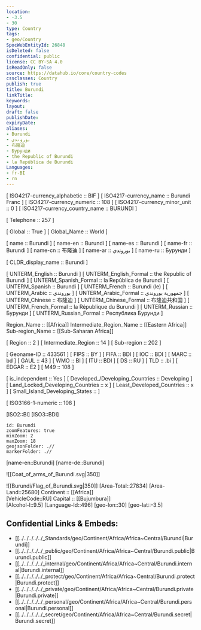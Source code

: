 ```yaml
---
location:
- -3.5
- 30
type: Country
tags:
- geo/Country
SpocWebEntityId: 26848
isDeleted: false
confidential: public
license: CC BY-SA 4.0
isReadOnly: false
source: https://datahub.io/core/country-codes
cssclasses: Country
publish: true
title: Burundi
linkTitle: 
keywords: 
layout: 
draft: false
publishDate: 
expiryDate: 
aliases:
- Burundi
- بوروندي
- 布隆迪
- Бурунди
- the Republic of Burundi
- la República de Burundi
Languages:
- fr-BI
- rn
---
```



[	ISO4217-currency_alphabetic	 :: BIF ] 
[	ISO4217-currency_name	 :: Burundi Franc ] 
[	ISO4217-currency_numeric	 :: 108 ] 
[	ISO4217-currency_minor_unit	 :: 0 ] 
[	ISO4217-currency_country_name	 :: BURUNDI ] 

[	Telephone	 :: 257 ] 

[	Global	 :: True ] 
[	Global_Name	 :: World ] 

[	name	 :: Burundi ] 
[	name-en	 :: Burundi ] 
[	name-es	 :: Burundi ] 
[	name-fr	 :: Burundi ] 
[	name-cn	 :: 布隆迪 ] 
[	name-ar	 :: بوروندي ] 
[	name-ru	 :: Бурунди ] 

[	CLDR_display_name	 :: Burundi ] 

[	UNTERM_English	 :: Burundi ] 
[	UNTERM_English_Formal	 :: the Republic of Burundi ] 
[	UNTERM_Spanish_Formal	 :: la República de Burundi ] 
[	UNTERM_Spanish	 :: Burundi ] 
[	UNTERM_French	 :: Burundi (le) ] 
[	UNTERM_Arabic	 :: بوروندي ] 
[	UNTERM_Arabic_Formal	 :: جمهورية بوروندي ] 
[	UNTERM_Chinese	 :: 布隆迪 ] 
[	UNTERM_Chinese_Formal	 :: 布隆迪共和国 ] 
[	UNTERM_French_Formal	 :: la République du Burundi ] 
[	UNTERM_Russian	 :: Бурунди ] 
[	UNTERM_Russian_Formal	 :: Республика Бурунди ] 

Region_Name ::  [[Africa]] 
Intermediate_Region_Name ::  [[Eastern Africa]] 
Sub-region_Name ::  [[Sub-Saharan Africa]] 

[	Region	 :: 2 ] 
[	Intermediate_Region	 :: 14 ] 
[	Sub-region	 :: 202 ] 

[	Geoname-ID	 :: 433561 ] 
[	FIPS	 :: BY ] 
[	FIFA	 :: BDI ] 
[	IOC	 :: BDI ] 
[	MARC	 :: bd ] 
[	GAUL	 :: 43 ] 
[	WMO	 :: BI ] 
[	ITU	 :: BDI ] 
[	DS	 :: RU ] 
[	TLD	 :: .bi ] 
[	EDGAR	 :: E2 ] 
[	M49	 :: 108 ] 

[	is_independent	 :: Yes ] 
[	Developed_/Developing_Countries	 :: Developing ] 
[	Land_Locked_Developing_Countries	 :: x ] 
[	Least_Developed_Countries	 :: x ] 
[	Small_Island_Developing_States	 ::  ] 

[	ISO3166-1-numeric	 :: 108 ] 



[ISO2::BI] 
[ISO3::BDI] 
```leaflet
id: Burundi
zoomFeatures: true 
minZoom: 2 
maxZoom: 18
geojsonFolder: .//
markerFolder: .//
```

[name-en::Burundi] 
[name-de::Burundi] 

![[Coat_of_arms_of_Burundi.svg|350]] 


![[Burundi/Flag_of_Burundi.svg|350]] 
[Area-Total::27834] 
[Area-Land::25680] 
Continent :: [[Africa]]  
[VehicleCode::RU] 
Capital :: [[Bujumbura]]  
[Alcohol-l::9.5] 
[Language-Id::496] 
[geo-lon::30] 
[geo-lat::-3.5] 



## Confidential Links & Embeds: 
- [[../../../../../_Standards/geo/Continent/Africa/Africa~Central/Burundi|Burundi]] 
- [[../../../../../_public/geo/Continent/Africa/Africa~Central/Burundi.public|Burundi.public]] 
- [[../../../../../_internal/geo/Continent/Africa/Africa~Central/Burundi.internal|Burundi.internal]] 
- [[../../../../../_protect/geo/Continent/Africa/Africa~Central/Burundi.protect|Burundi.protect]] 
- [[../../../../../_private/geo/Continent/Africa/Africa~Central/Burundi.private|Burundi.private]] 
- [[../../../../../_personal/geo/Continent/Africa/Africa~Central/Burundi.personal|Burundi.personal]] 
- [[../../../../../_secret/geo/Continent/Africa/Africa~Central/Burundi.secret|Burundi.secret]] 
